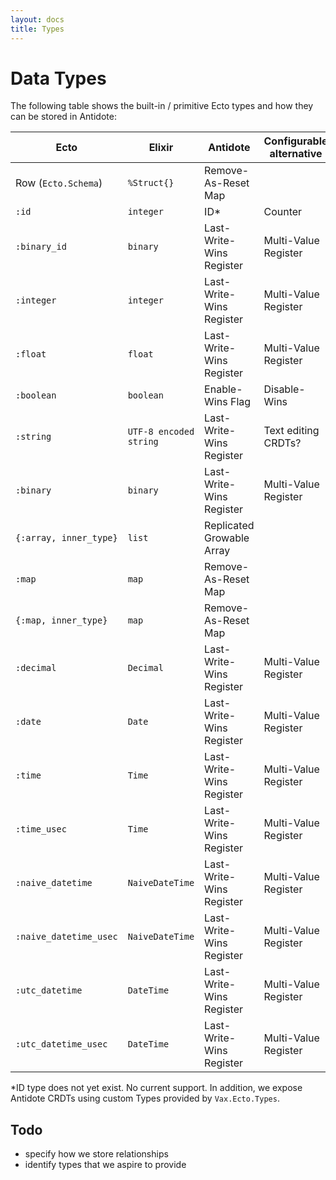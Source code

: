 ```yaml
---
layout: docs
title: Types
---
```


# Data Types

The following table shows the built-in / primitive Ecto types and how they can be stored in Antidote:

<div class="table-responsive tbody-primary-strongs" markdown="1">

| Ecto | Elixir | Antidote | Configurable alternative |
| --- | --- | --- | --- |
| Row (`Ecto.Schema`) | `%Struct{}` | Remove-As-Reset Map |  |
| `:id` | `integer` | ID* | Counter |
| `:binary_id` | `binary` | Last-Write-Wins Register | Multi-Value Register |
| `:integer` | `integer` | Last-Write-Wins Register | Multi-Value Register |
| `:float` | `float` | Last-Write-Wins Register | Multi-Value Register |
| `:boolean` | `boolean` | Enable-Wins Flag | Disable-Wins |
| `:string` | `UTF-8 encoded string` | Last-Write-Wins Register | Text editing CRDTs? |
| `:binary` | `binary` | Last-Write-Wins Register | Multi-Value Register |
| `{:array, inner_type}` | `list` | Replicated Growable Array |  |
| `:map` | `map` | Remove-As-Reset Map |  |
| `{:map, inner_type}` | `map` | Remove-As-Reset Map |  |
| `:decimal` | `Decimal` | Last-Write-Wins Register | Multi-Value Register |
| `:date` | `Date` | Last-Write-Wins Register | Multi-Value Register |
| `:time` | `Time` | Last-Write-Wins Register | Multi-Value Register |
| `:time_usec` | `Time` | Last-Write-Wins Register | Multi-Value Register |
| `:naive_datetime` | `NaiveDateTime` | Last-Write-Wins Register | Multi-Value Register |
| `:naive_datetime_usec` | `NaiveDateTime` | Last-Write-Wins Register | Multi-Value Register |
| `:utc_datetime` | `DateTime` | Last-Write-Wins Register | Multi-Value Register |
| `:utc_datetime_usec` | `DateTime` | Last-Write-Wins Register | Multi-Value Register |

</div>

*ID type does not yet exist. No current support. In addition, we expose Antidote CRDTs using custom Types provided by `Vax.Ecto.Types`.

## Todo

- specify how we store relationships
- identify types that we aspire to provide
